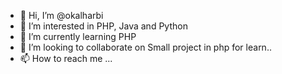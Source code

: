 - 👋 Hi, I’m @okalharbi
- 👀 I’m interested in PHP, Java and Python
- 🌱 I’m currently learning PHP
- 💞️ I’m looking to collaborate on Small project in php for learn..
- 📫 How to reach me ...

<!---
okalharbi/okalharbi is a ✨ special ✨ repository because its `README.md` (this file) appears on your GitHub profile.
You can click the Preview link to take a look at your changes.
--->
